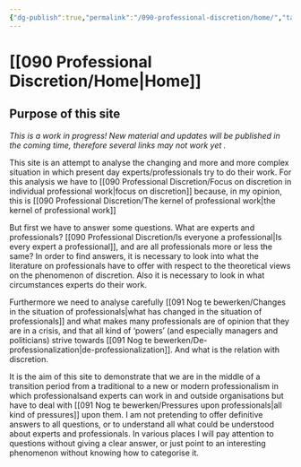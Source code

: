 ```yaml
---
{"dg-publish":true,"permalink":"/090-professional-discretion/home/","tags":["gardenEntry"]}
---
```


# [[090 Professional Discretion/Home\|Home]]
## Purpose of this site
*This is a work in progress! New material and updates will be published in the coming time, therefore several links may not work yet .*

This site is an attempt to analyse the changing and more and more complex situation in which present day experts/professionals try to do their work. For this analysis we have to [[090 Professional Discretion/Focus on discretion in individual professional work\|focus on discretion]] because, in my opinion, this is [[090 Professional Discretion/The kernel of professional work\|the kernel of professional work]]

But first we have to answer some questions. What are experts and professionals? [[090 Professional Discretion/Is everyone a professional\|Is every expert a professional]], and are all professionals more or less the same? In order to find answers, it is necessary to look into what the literature on professionals have to offer with respect to the theoretical views on the phenomenon of discretion. Also it is necessary to look in what circumstances experts do their work.

Furthermore we need to analyse carefully [[091 Nog te bewerken/Changes in the situation of professionals\|what has changed in the situation of professionals]] and what makes many professionals are of opinion that they are in a crisis, and that all kind of ‘powers’ (and especially managers and politicians) strive towards [[091 Nog te bewerken/De-professionalization\|de-professionalization]]. And what is the relation with discretion.

It is the aim of this site to demonstrate that we are in the middle of a transition period from a traditional to a new or modern professionalism in which professionalsand experts can work in and outside organisations but have to deal with [[091 Nog te bewerken/Pressures upon professionals\|all kind of pressures]] upon them. I am not pretending to offer definitive answers to all questions, or to understand all what could be understood about experts and professionals. In various places I will pay attention to questions without giving a clear answer, or just point to an interesting phenomenon without knowing how to categorise it.
